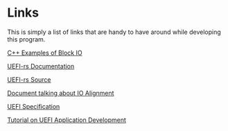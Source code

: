 # Links
This is simply a list of links that are handy to have around while developing 
this program.

[C++ Examples of Block IO](https://cpp.hotexamples.com/examples/-/EFI_BLOCK_IO_PROTOCOL/ReadBlocks/cpp-efi_block_io_protocol-readblocks-method-examples.html)

[UEFI-rs Documentation](https://docs.rs/uefi/0.11.0/uefi/index.html)

[UEFI-rs Source](https://github.com/rust-osdev/uefi-rs)

[Document talking about IO Alignment](https://www.percona.com/blog/2011/06/09/aligning-io-on-a-hard-disk-raid-the-theory/)

[UEFI Specification](https://uefi.org/sites/default/files/resources/UEFI_Spec_2_9_2021_03_18.pdf)

[Tutorial on UEFI Application Development](https://github.com/safayetahmedatge/efitutorial)